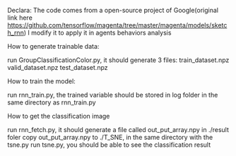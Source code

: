 Declara: The code comes from a open-source project of Google(original link here https://github.com/tensorflow/magenta/tree/master/magenta/models/sketch_rnn)
I modify it to apply it in agents behaviors analysis

How to generate trainable data:

run GroupClassificationColor.py, it should generate 3 files: 
train_dataset.npz
valid_dataset.npz
test_dataset.npz

How to train the model:

run rnn_train.py, the trained variable should be stored in log folder in the same directory as rnn_train.py

How to get the classification image

run rnn_fetch.py, it should generate a file called out_put_array.npy in ./result foler
copy out_put_array.npy to ./T_SNE, in the same directory with the tsne.py
run tsne.py, you should be able to see the classification result

